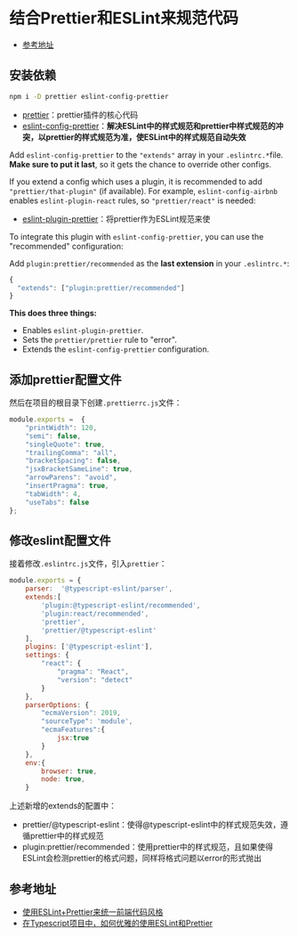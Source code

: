 # 结合Prettier和ESLint来规范代码

- [参考地址](#reference)

## 安装依赖

```bash
npm i -D prettier eslint-config-prettier
```

- [prettier](https://www.npmjs.com/package/prettier)：prettier插件的核心代码
- [eslint-config-prettier](https://www.npmjs.com/package/eslint-config-prettier)：**解决ESLint中的样式规范和prettier中样式规范的冲突，以prettier的样式规范为准，使ESLint中的样式规范自动失效**

Add `eslint-config-prettier` to the `"extends"` array in your `.eslintrc.*`file. **Make sure to put it last**, so it gets the chance to override other configs.

If you extend a config which uses a plugin, it is recommended to add `"prettier/that-plugin"` (if available). For example, `eslint-config-airbnb` enables `eslint-plugin-react` rules, so `"prettier/react"` is needed:

- [eslint-plugin-prettier](https://www.npmjs.com/package/eslint-plugin-prettier)：将prettier作为ESLint规范来使

To integrate this plugin with `eslint-config-prettier`, you can use the "recommended" configuration:

Add `plugin:prettier/recommended` as the **last extension** in your `.eslintrc.*`:

```js
{
  "extends": ["plugin:prettier/recommended"]
}
```

**This does three things:**

- Enables `eslint-plugin-prettier`.
- Sets the `prettier/prettier` rule to "error".
- Extends the `eslint-config-prettier` configuration.

## 添加prettier配置文件
然后在项目的根目录下创建`.prettierrc.js`文件：

```js
module.exports =  {
    "printWidth": 120,
    "semi": false,
    "singleQuote": true,
    "trailingComma": "all",
    "bracketSpacing": false,
    "jsxBracketSameLine": true,
    "arrowParens": "avoid",
    "insertPragma": true,
    "tabWidth": 4,
    "useTabs": false
};
```

## 修改eslint配置文件
接着修改`.eslintrc.js`文件，引入`prettier`：

```js
module.exports = {
    parser:  '@typescript-eslint/parser',
    extends:[
        'plugin:@typescript-eslint/recommended',
        'plugin:react/recommended',
        'prettier',
        'prettier/@typescript-eslint'
    ],
    plugins: ['@typescript-eslint'],
    settings: {
        "react": {
            "pragma": "React",
            "version": "detect"
        }
    },
    parserOptions: {
        "ecmaVersion": 2019,
        "sourceType": 'module',
        "ecmaFeatures":{
            jsx:true
        }
    },
    env:{
        browser: true,
        node: true,
    }
```

上述新增的extends的配置中：
- prettier/@typescript-eslint：使得@typescript-eslint中的样式规范失效，遵循prettier中的样式规范
- plugin:prettier/recommended：使用prettier中的样式规范，且如果使得ESLint会检测prettier的格式问题，同样将格式问题以error的形式抛出

<h2 id="reference">参考地址</h2>

- [使用ESLint+Prettier来统一前端代码风格](https://juejin.im/post/5b27a326e51d45588a7dac57)
- [在Typescript项目中，如何优雅的使用ESLint和Prettier](https://segmentfault.com/a/1190000019661168)
